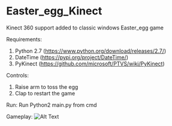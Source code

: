 # Easter_egg_Kinect
Kinect 360 support added to classic windows Easter_egg game

Requirements:

1. Python 2.7 (https://www.python.org/download/releases/2.7/)
2. DateTime (https://pypi.org/project/DateTime/)
3. PyKinect (https://github.com/microsoft/PTVS/wiki/PyKinect)


Controls:
1. Raise arm to toss the egg
2. Clap to restart the game

Run:
Run Python2 main.py from cmd

Gameplay:
![Alt Text](https://giphy.com/gifs/ZEStJrIkNIcEnEQoZ7/html5)

